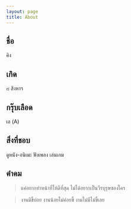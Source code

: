 ```yaml
---
layout: page
title: About
---
```


<!-- This is the basic Bridgetown site template. You can find out more info about customizing your Bridgetown site, as well as basic Bridgetown usage documentation at [bridgetownrb.com](https://bridgetownrb.com/)

You can find the source code for Bridgetown at GitHub:
[bridgetownrb](https://github.com/bridgetownrb) /
[bridgetown](https://github.com/bridgetownrb/bridgetown) -->

## ชื่อ
คิง
## เกิด
๘ สิงหาฯ
## กรุ๊บเลือด
เอ (A)
## สิ่งที่ชอบ
ดูหนัง-อนิเมะ ฟังเพลง เล่นเกม
## คำคม
> แค่อยากทำหน้าที่ให้ดีที่สุด ไม่ได้อยากเป็นวีรบุรุษของใคร

> งานมีขี้บ่อย งานน้อยไม่ค่อยขี้ งานไม่มีไม่ขี้เลย